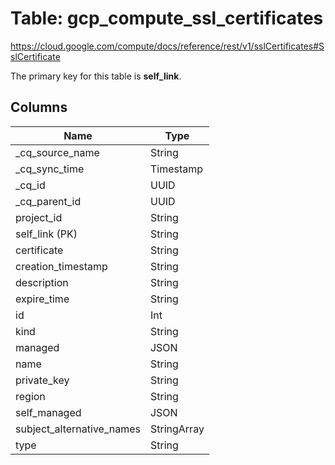 # Table: gcp_compute_ssl_certificates

https://cloud.google.com/compute/docs/reference/rest/v1/sslCertificates#SslCertificate

The primary key for this table is **self_link**.

## Columns

| Name          | Type          |
| ------------- | ------------- |
|_cq_source_name|String|
|_cq_sync_time|Timestamp|
|_cq_id|UUID|
|_cq_parent_id|UUID|
|project_id|String|
|self_link (PK)|String|
|certificate|String|
|creation_timestamp|String|
|description|String|
|expire_time|String|
|id|Int|
|kind|String|
|managed|JSON|
|name|String|
|private_key|String|
|region|String|
|self_managed|JSON|
|subject_alternative_names|StringArray|
|type|String|